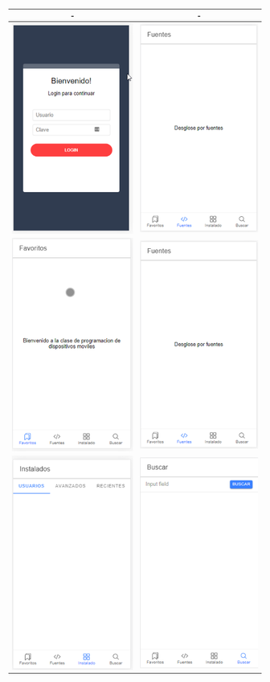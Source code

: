 | -             |  - |
:-------------------------:|:-------------------------:
![](screenshots/login-1.png)  |  ![](screenshots/final2.png)
![](screenshots/final1.png)  |  ![](screenshots/final2.png)
![](screenshots/final3.png)  |  ![](screenshots/final4.png)
